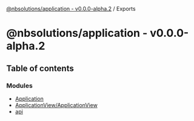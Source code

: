 [@nbsolutions/application - v0.0.0-alpha.2](README.md) / Exports

# @nbsolutions/application - v0.0.0-alpha.2

## Table of contents

### Modules

- [Application](modules/Application.md)
- [ApplicationView/ApplicationView](modules/ApplicationView_ApplicationView.md)
- [api](modules/api.md)
